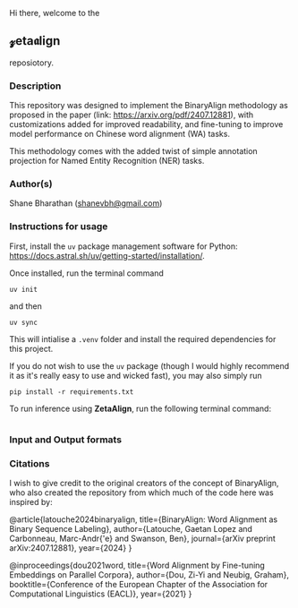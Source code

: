 Hi there, welcome to the 
## 𝔃eta𝖆lign
reposiotory.

### Description
This repository was designed to implement the BinaryAlign methodology as proposed in the paper (link: https://arxiv.org/pdf/2407.12881), with customizations added for improved readability, and fine-tuning to improve model performance on Chinese word alignment (WA) tasks.

This methodology comes with the added twist of simple annotation projection for Named Entity Recognition (NER) tasks. 

### Author(s)
Shane Bharathan (shanevbh@gmail.com)

### Instructions for usage
First, install the `uv` package management software for Python: https://docs.astral.sh/uv/getting-started/installation/.

Once installed, run the terminal command
```
uv init
```
and then 
```
uv sync
``` 
This will intialise a `.venv` folder and install the required dependencies for this project.

If you do not wish to use the `uv` package (though I would highly recommend it as it's really easy to use and wicked fast), you may also simply run 
```
pip install -r requirements.txt
```

To run inference using **ZetaAlign**, run the following terminal command: 
```

```

### Input and Output formats


### Citations
I wish to give credit to the original creators of the concept of BinaryAlign, who also created the repository from which much of the code here was inspired by:

@article{latouche2024binaryalign,
  title={BinaryAlign: Word Alignment as Binary Sequence Labeling},
  author={Latouche, Gaetan Lopez and Carbonneau, Marc-Andr{\'e} and Swanson, Ben},
  journal={arXiv preprint arXiv:2407.12881},
  year={2024}
}

@inproceedings{dou2021word,
  title={Word Alignment by Fine-tuning Embeddings on Parallel Corpora},
  author={Dou, Zi-Yi and Neubig, Graham},
  booktitle={Conference of the European Chapter of the Association for Computational Linguistics (EACL)},
  year={2021}
}